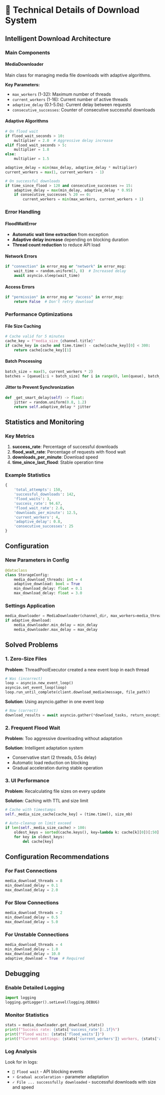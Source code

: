 # 🔧 Technical Details of Download System

## Intelligent Download Architecture

### Main Components

#### MediaDownloader
Main class for managing media file downloads with adaptive algorithms.

**Key Parameters:**
- `max_workers` (1-32): Maximum number of threads
- `current_workers` (1-16): Current number of active threads
- `adaptive_delay` (0.1-5.0s): Current delay between requests
- `consecutive_successes`: Counter of consecutive successful downloads

#### Adaptive Algorithms

```python
# On flood wait
if flood_wait_seconds > 10:
    multiplier = 2.0  # Aggressive delay increase
elif flood_wait_seconds > 5:
    multiplier = 1.8
else:
    multiplier = 1.5

adaptive_delay = min(max_delay, adaptive_delay * multiplier)
current_workers = max(1, current_workers - 1)
```

```python
# On successful downloads
if time_since_flood > 120 and consecutive_successes >= 15:
    adaptive_delay = max(min_delay, adaptive_delay * 0.95)
    if consecutive_successes % 20 == 0:
        current_workers = min(max_workers, current_workers + 1)
```

### Error Handling

#### FloodWaitError
- **Automatic wait time extraction** from exception
- **Adaptive delay increase** depending on blocking duration
- **Thread count reduction** to reduce API load

#### Network Errors
```python
if "connection" in error_msg or "network" in error_msg:
    wait_time = random.uniform(3, 8)  # Increased delay
    await asyncio.sleep(wait_time)
```

#### Access Errors
```python
if "permission" in error_msg or "access" in error_msg:
    return False  # Don't retry download
```

### Performance Optimizations

#### File Size Caching
```python
# Cache valid for 5 minutes
cache_key = f"media_size_{channel.title}"
if cache_key in cache and time.time() - cache[cache_key][0] < 300:
    return cache[cache_key][1]
```

#### Batch Processing
```python
batch_size = max(5, current_workers * 2)
batches = [queue[i:i + batch_size] for i in range(0, len(queue), batch_size)]
```

#### Jitter to Prevent Synchronization
```python
def _get_smart_delay(self) -> float:
    jitter = random.uniform(0.8, 1.2)
    return self.adaptive_delay * jitter
```

## Statistics and Monitoring

### Key Metrics

1. **success_rate**: Percentage of successful downloads
2. **flood_wait_rate**: Percentage of requests with flood wait
3. **downloads_per_minute**: Download speed
4. **time_since_last_flood**: Stable operation time

### Example Statistics
```python
{
    'total_attempts': 150,
    'successful_downloads': 142,
    'flood_waits': 3,
    'success_rate': 94.67,
    'flood_wait_rate': 2.0,
    'downloads_per_minute': 12.5,
    'current_workers': 4,
    'adaptive_delay': 0.8,
    'consecutive_successes': 25
}
```

## Configuration

### New Parameters in Config
```python
@dataclass
class StorageConfig:
    media_download_threads: int = 4
    adaptive_download: bool = True
    min_download_delay: float = 0.1
    max_download_delay: float = 3.0
```

### Settings Application
```python
media_downloader = MediaDownloader(channel_dir, max_workers=media_threads)
if adaptive_download:
    media_downloader.min_delay = min_delay
    media_downloader.max_delay = max_delay
```

## Solved Problems

### 1. Zero-Size Files
**Problem**: ThreadPoolExecutor created a new event loop in each thread
```python
# Was (incorrect)
loop = asyncio.new_event_loop()
asyncio.set_event_loop(loop)
loop.run_until_complete(client.download_media(message, file_path))
```

**Solution**: Using asyncio.gather in one event loop
```python
# Now (correct)
download_results = await asyncio.gather(*download_tasks, return_exceptions=True)
```

### 2. Frequent Flood Wait
**Problem**: Too aggressive downloading without adaptation

**Solution**: Intelligent adaptation system
- Conservative start (2 threads, 0.5s delay)
- Automatic load reduction on blocking
- Gradual acceleration during stable operation

### 3. UI Performance
**Problem**: Recalculating file sizes on every update

**Solution**: Caching with TTL and size limit
```python
# Cache with timestamps
self._media_size_cache[cache_key] = (time.time(), size_mb)

# Auto-cleanup on limit exceed
if len(self._media_size_cache) > 100:
    oldest_keys = sorted(cache.keys(), key=lambda k: cache[k][0])[:50]
    for key in oldest_keys:
        del cache[key]
```

## Configuration Recommendations

### For Fast Connections
```python
media_download_threads = 8
min_download_delay = 0.1
max_download_delay = 2.0
```

### For Slow Connections
```python
media_download_threads = 2
min_download_delay = 0.5
max_download_delay = 5.0
```

### For Unstable Connections
```python
media_download_threads = 4
min_download_delay = 1.0
max_download_delay = 10.0
adaptive_download = True  # Required
```

## Debugging

### Enable Detailed Logging
```python
import logging
logging.getLogger().setLevel(logging.DEBUG)
```

### Monitor Statistics
```python
stats = media_downloader.get_download_stats()
print(f"Success rate: {stats['success_rate']:.1f}%")
print(f"Flood waits: {stats['flood_waits']}")
print(f"Current settings: {stats['current_workers']} workers, {stats['adaptive_delay']:.1f}s delay")
```

### Log Analysis
Look for in logs:
- `🚫 Flood wait` - API blocking events
- `⚡ Gradual acceleration` - parameter adaptation
- `✓ File ... successfully downloaded` - successful downloads with size and speed
